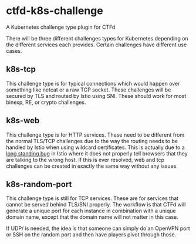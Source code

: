 # ctfd-k8s-challenge
A Kubernetes challenge type plugin for CTFd

There will be three different challenges types for Kubernetes depending on the different services each provides.  Certain challenges have different use cases.

## k8s-tcp

This challenge type is for typical connections which would happen over something like netcat or a raw TCP socket.  These challenges will be secured by TLS and routed by Istio using SNI.  These should work for most binexp, RE, or crypto challenges.

## k8s-web

This challenge type is for HTTP services.  These need to be different from the normal TLS/TCP challenges due to the way the routing needs to be handled by Istio when using wildcard certificates.  This is actually due to a [long standing bug](https://github.com/istio/istio/issues/13589) in Istio where it does not properly tell browsers that they are talking to the wrong host. If this is ever resolved, web and tcp challenges can be created in exactly the same way without any issues.

## k8s-random-port

This challenge type is still for TCP services.  These are for services that cannot be served behind TLS/SNI properly.  The workflow is that CTFd will generate a unique port for each instance in combination with a unique domain name, except that the domain name will not matter in this case.

If UDP/<insert obscure proto here> is needed, the idea is that someone can simply do an OpenVPN port or SSH on the random port and then have players pivot through those.

